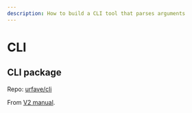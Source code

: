 ```yaml
---
description: How to build a CLI tool that parses arguments
---
```

# CLI


## CLI package

Repo: [urfave/cli](https://github.com/urfave/cli)

From [V2 manual](https://github.com/urfave/cli/blob/master/docs/v2/manual.md#getting-started).

